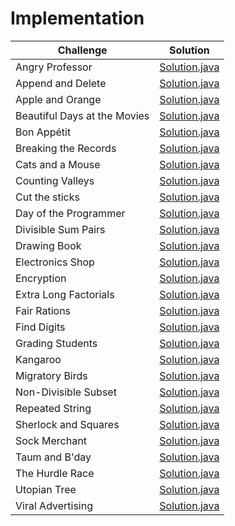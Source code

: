 # **Implementation**

| Challenge | Solution     
| ------------- |:-------------:|
|Angry Professor|[Solution.java](https://github.com/HasanliGulshan/Hacker_Rank_Solutions/blob/master/Implementation/Angry%20Professor)|
|Append and Delete|[Solution.java](https://github.com/HasanliGulshan/Hacker_Rank_Solutions/blob/master/Implementation/Append%20and%20Delete)|
|Apple and Orange|[Solution.java](https://github.com/HasanliGulshan/Hacker_Rank_Solutions/blob/master/Implementation/Apple%20and%20Orange)|
|Beautiful Days at the Movies|[Solution.java](https://github.com/HasanliGulshan/Hacker_Rank_Solutions/blob/master/Implementation/Beautiful%20Days%20at%20the%20Movies)|
|Bon Appétit|[Solution.java](https://github.com/HasanliGulshan/Hacker_Rank_Solutions/blob/master/Implementation/Bon%20App%C3%A9tit)|
|Breaking the Records|[Solution.java](https://github.com/HasanliGulshan/Hacker_Rank_Solutions/blob/master/Implementation/Breaking%20the%20Records)|
|Cats and a Mouse|[Solution.java](https://github.com/HasanliGulshan/Hacker_Rank_Solutions/blob/master/Implementation/Cats%20and%20a%20Mouse)|
|Counting Valleys|[Solution.java](https://github.com/HasanliGulshan/Hacker_Rank_Solutions/blob/master/Implementation/Counting%20Valleys)|
|Cut the sticks|[Solution.java](https://github.com/HasanliGulshan/Hacker_Rank_Solutions/blob/master/Implementation/Cut%20the%20sticks)|
|Day of the Programmer|[Solution.java](https://github.com/HasanliGulshan/Hacker_Rank_Solutions/blob/master/Implementation/Day%20of%20the%20Programmer)|
|Divisible Sum Pairs|[Solution.java](https://github.com/HasanliGulshan/Hacker_Rank_Solutions/blob/master/Implementation/Divisible%20Sum%20Pairs)|
|Drawing Book|[Solution.java](https://github.com/HasanliGulshan/Hacker_Rank_Solutions/blob/master/Implementation/Drawing%20Book)|
|Electronics Shop|[Solution.java](https://github.com/HasanliGulshan/Hacker_Rank_Solutions/blob/master/Implementation/Electronics%20Shop)|
|Encryption|[Solution.java](https://github.com/HasanliGulshan/Hacker_Rank_Solutions/blob/master/Implementation/Encryption)|
|Extra Long Factorials|[Solution.java](https://github.com/HasanliGulshan/Hacker_Rank_Solutions/blob/master/Implementation/Extra%20Long%20Factorials)|
|Fair Rations|[Solution.java](https://github.com/HasanliGulshan/Hacker_Rank_Solutions/blob/master/Implementation/Fair%20Rations)|
|Find Digits|[Solution.java](https://github.com/HasanliGulshan/Hacker_Rank_Solutions/blob/master/Implementation/Find%20Digits)|
|Grading Students|[Solution.java](https://github.com/HasanliGulshan/Hacker_Rank_Solutions/blob/master/Implementation/Grading%20Students)|
|Kangaroo|[Solution.java](https://github.com/HasanliGulshan/Hacker_Rank_Solutions/blob/master/Implementation/Kangaroo)|
|Migratory Birds|[Solution.java](https://github.com/HasanliGulshan/Hacker_Rank_Solutions/blob/master/Implementation/Migratory%20Birds)|
|Non-Divisible Subset|[Solution.java](https://github.com/HasanliGulshan/Hacker_Rank_Solutions/blob/master/Implementation/Non-Divisible%20Subset)|
|Repeated String|[Solution.java](https://github.com/HasanliGulshan/Hacker_Rank_Solutions/blob/master/Implementation/Repeated%20String)|
|Sherlock and Squares|[Solution.java](https://github.com/HasanliGulshan/Hacker_Rank_Solutions/blob/master/Implementation/Sherlock%20and%20Squares)|
|Sock Merchant|[Solution.java](https://github.com/HasanliGulshan/Hacker_Rank_Solutions/blob/master/Implementation/Sock%20Merchant)|
|Taum and B'day|[Solution.java](https://github.com/HasanliGulshan/Hacker_Rank_Solutions/blob/master/Implementation/Taum%20and%20B'day)|
|The Hurdle Race|[Solution.java](https://github.com/HasanliGulshan/Hacker_Rank_Solutions/blob/master/Implementation/The%20Hurdle%20Race)|
|Utopian Tree|[Solution.java](https://github.com/HasanliGulshan/Hacker_Rank_Solutions/blob/master/Implementation/Utopian%20Tree)|
|Viral Advertising|[Solution.java](https://github.com/HasanliGulshan/Hacker_Rank_Solutions/blob/master/Implementation/Viral%20Advertising)|
